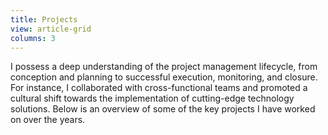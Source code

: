 ```yaml
---
title: Projects
view: article-grid
columns: 3
---
```

I possess a deep understanding of the project management lifecycle, from conception and planning to successful execution, monitoring, and closure. For instance, I collaborated with cross-functional teams and promoted a cultural shift towards the implementation of cutting-edge technology solutions. Below is an overview of some of the key projects I have worked on over the years.